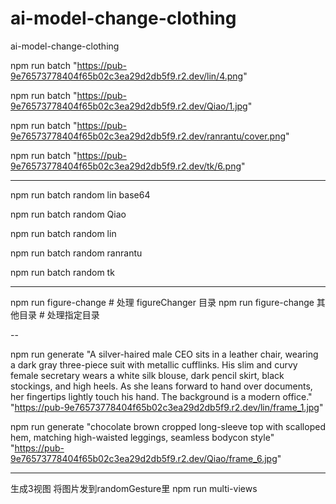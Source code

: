 # ai-model-change-clothing
ai-model-change-clothing

npm run batch  "https://pub-9e76573778404f65b02c3ea29d2db5f9.r2.dev/lin/4.png"

npm run batch  "https://pub-9e76573778404f65b02c3ea29d2db5f9.r2.dev/Qiao/1.jpg"

npm run batch "https://pub-9e76573778404f65b02c3ea29d2db5f9.r2.dev/ranrantu/cover.png"

npm run batch "https://pub-9e76573778404f65b02c3ea29d2db5f9.r2.dev/tk/6.png"

---
npm run batch random lin base64

npm run batch random Qiao

npm run batch random lin

npm run batch random ranrantu

npm run batch random tk

---

npm run figure-change        # 处理 figureChanger 目录
npm run figure-change 其他目录  # 处理指定目录

--

npm run generate "A silver-haired male CEO sits in a leather chair, wearing a dark gray three-piece suit with metallic cufflinks. His slim and curvy female secretary wears a white silk blouse, dark pencil skirt, black stockings, and high heels. As she leans forward to hand over documents, her fingertips lightly touch his hand. The background is a modern office." "https://pub-9e76573778404f65b02c3ea29d2db5f9.r2.dev/lin/frame_1.jpg"

npm run generate "chocolate brown cropped long-sleeve top with scalloped hem, matching high-waisted leggings, seamless bodycon style" "https://pub-9e76573778404f65b02c3ea29d2db5f9.r2.dev/Qiao/frame_6.jpg"


---
生成3视图
将图片发到randomGesture里
npm run multi-views   